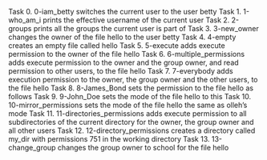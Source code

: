 Task 0. 0-iam_betty switches the current user to the user betty
Task 1. 1-who_am_i prints the effective username of the current user
Task 2. 2-groups prints all the groups the current user is part of
Task 3. 3-new_owner changes the owner of the file hello to the user betty
Task 4. 4-empty  creates an empty file called hello
Task 5. 5-execute adds execute permission to the owner of the file hello
Task 6. 6-multiple_permissions adds execute permission to the owner and the group owner, and read permission to other users, to the file hello
Task 7. 7-everybody adds execution permission to the owner, the group owner and the other users, to the file hello
Task 8. 8-James_Bond sets the permission to the file hello as follows
Task 9. 9-John_Doe sets the mode of the file hello to this
Task 10. 10-mirror_permissions sets the mode of the file hello the same as olleh’s mode
Task 11. 11-directories_permissions adds execute permission to all subdirectories of the current directory for the owner, the group owner and all other users
Task 12. 12-directory_permissions creates a directory called my_dir with permissions 751 in the working directory
Task 13. 13-change_group changes the group owner to school for the file hello

